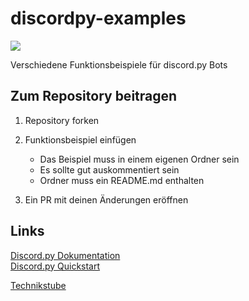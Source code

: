 # discordpy-examples

<img src="https://img.shields.io/github/license/Technikstube/discordpy-examples?style=for-the-badge" />

Verschiedene Funktionsbeispiele für discord.py Bots

## Zum Repository beitragen

1. Repository forken

2. Funktionsbeispiel einfügen

    - Das Beispiel muss in einem eigenen Ordner sein
    - Es sollte gut auskommentiert sein
    - Ordner muss ein README.md enthalten

3. Ein PR mit deinen Änderungen eröffnen

## Links

[Discord.py Dokumentation](https://discordpy.readthedocs.io/)\
[Discord.py Quickstart](https://discordpy.readthedocs.io/en/stable/quickstart.html)

[Technikstube](https://discord.com/invite/eR23G266BS)
